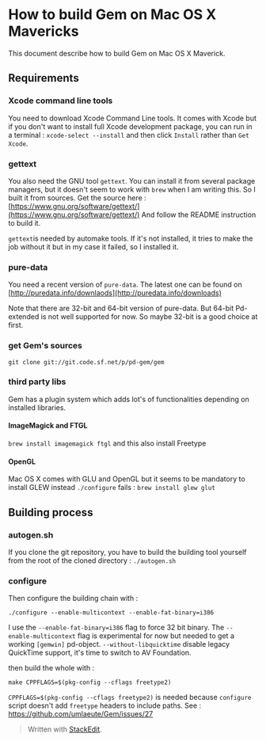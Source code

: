 How to build Gem on Mac OS X Mavericks
======================================

This document describe how to build Gem on Mac OS X Maverick.

Requirements
------------

### Xcode command line tools

You need to download Xcode Command Line tools. It comes with Xcode but if you don't want to install full Xcode development package, you can run in a terminal : `xcode-select --install` and then click `Install` rather than `Get Xcode`.

### gettext

You also need the GNU tool `gettext`.
You can install it from several package managers, but it doesn't seem to work with `brew` when I am writing this.
So I built it from sources.
Get the source here : [https://www.gnu.org/software/gettext/](https://www.gnu.org/software/gettext/)
And follow the README instruction to build it.

`gettext`is needed by automake tools. If it's not installed, it tries to make the job without it but in my case it failed, so I installed it.

### pure-data

You need a recent version of `pure-data`.
The latest one can be found on [http://puredata.info/downlaods](http://puredata.info/downloads)

Note that there are 32-bit and 64-bit version of pure-data.
But 64-bit Pd-extended is not well supported for now.
So maybe 32-bit is a good choice at first.

### get Gem's sources

~~~~
git clone git://git.code.sf.net/p/pd-gem/gem
~~~~

### third party libs
Gem has a plugin system which adds lot's of functionalities depending on installed libraries.
#### ImageMagick and FTGL
`brew install imagemagick ftgl` and this also install Freetype

#### OpenGL
Mac OS X comes with GLU and OpenGL but it seems to be mandatory to install GLEW instead `./configure` fails :
`brew install glew glut`


Building process
----------------

### autogen.sh
If you clone the git repository, you have to build the building tool yourself from the root of the cloned directory :
`./autogen.sh`

### configure
Then configure the building chain with :

~~~~
./configure --enable-multicontext --enable-fat-binary=i386
~~~~

I use the `--enable-fat-binary=i386` flag to force 32 bit binary.
The `--enable-multicontext` flag is experimental for now but needed to get a working `[gemwin]` pd-object.
`--without-libquicktime` disable legacy QuickTime support, it's time to switch to AV Foundation.

then build the whole with :

~~~~
make CPPFLAGS=$(pkg-config --cflags freetype2)
~~~~

`CPPFLAGS=$(pkg-config --cflags freetype2)` is needed because `configure` script doesn't add `freetype` headers to include paths.
See : https://github.com/umlaeute/Gem/issues/27




> Written with [StackEdit](https://stackedit.io/).
